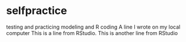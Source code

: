 # selfpractice
testing and practicing modeling and R coding
A line I wrote on my local computer
This is a line from RStudio.
This is another line from RStudio